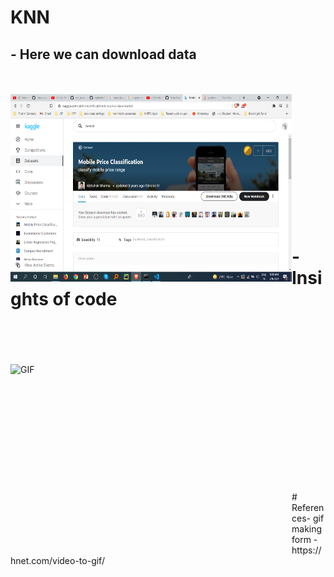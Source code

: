 # KNN
 ## - Here we can download data
<br />
<br />
 <img align="left" alt="GIF" src="https://github.com/HotuRam/KNN/blob/main/images/data%20pic.png?raw=true" width="450" height="300" />
<br />
<br />
<br />
<br />
<br />
<br />
<br />
<br />
<br />
<br />
<br />
<br />

#  - Insights of code

<br />
<br />
<br />
<br />
 <img align="left" alt="GIF" src="https://github.com/HotuRam/KNN/blob/main/images/code.gif?raw=true" width="450" height="300" />
 <br />
<br />
<br />
<br />
<br />
<br />
<br />
<br />
<br />
<br />
<br />
<br />
# References-
gif making form -https://hnet.com/video-to-gif/

